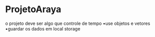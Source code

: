 # ProjetoAraya
o projeto deve ser algo que controle de tempo •use objetos e vetores •guardar os dados em local storage
